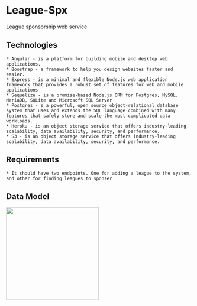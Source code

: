 # League-Spx

League sponsorship web service


## Technologies
    * Angular - is a platform for building mobile and desktop web applications. 
    * Boostrap - a framework to help you design websites faster and easier.
    * Express - is a minimal and flexible Node.js web application framework that provides a robust set of features for web and mobile applications
    * Sequelize - is a promise-based Node.js ORM for Postgres, MySQL, MariaDB, SQLite and Microsoft SQL Server
    * Postgres - s a powerful, open source object-relational database system that uses and extends the SQL language combined with many features that safely store and scale the most complicated data workloads.
    * Heroku - is an object storage service that offers industry-leading scalability, data availability, security, and performance.
    * S3 - is an object storage service that offers industry-leading scalability, data availability, security, and performance.
 


## Requirements
    * It should have two endpoints. One for adding a league to the system, and other for finding leagues to sponser


## Data Model

<img src="https://league-spx-assets.s3.amazonaws.com/LeagueSpx.png" width="250">